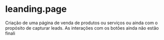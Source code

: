 # leanding.page
Criação de uma página de venda de produtos ou serviços ou ainda com o propósito de capturar leads.
As interações com os botões ainda não estão finali
